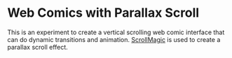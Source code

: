 # Web Comics with Parallax Scroll
This is an experiment to create a vertical scrolling web comic interface that can do dynamic transitions and animation. [ScrollMagic](http://scrollmagic.io/) is used to create a parallax scroll effect.
